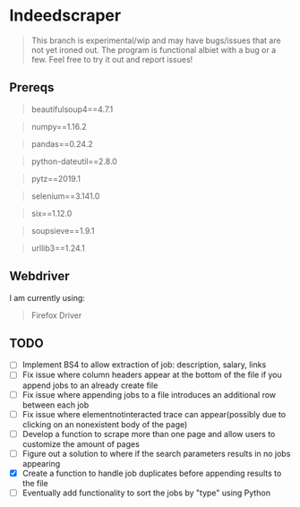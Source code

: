 # Indeedscraper
> This branch is experimental/wip and may have bugs/issues that are not yet ironed out.  The program is functional albiet with a bug or a few.  Feel free to try it out and report issues!
## Prereqs
>beautifulsoup4==4.7.1

>numpy==1.16.2

>pandas==0.24.2

>python-dateutil==2.8.0

>pytz==2019.1

>selenium==3.141.0

>six==1.12.0

>soupsieve==1.9.1

>urllib3==1.24.1

## Webdriver
I am currently using:
> Firefox Driver

## TODO
- [ ] Implement BS4 to allow extraction of job: description, salary, links
- [ ] Fix issue where column headers appear at the bottom of the file if you append jobs to an already create file
- [ ] Fix issue where appending jobs to a file introduces an additional row between each job
- [ ] Fix issue where elementnotinteracted trace can appear(possibly due to clicking on an nonexistent body of the page)
- [ ] Develop a function to scrape more than one page and allow users to customize the amount of pages
- [ ] Figure out a solution to where if the search parameters results in no jobs appearing
- [X] Create a function to handle job duplicates before appending results to the file
- [ ] Eventually add functionality to sort the jobs by "type" using Python
